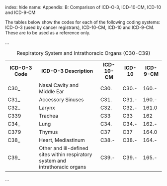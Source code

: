 index: hide
name: Appendix: B: Comparison of ICD-O-3, ICD-10-CM, ICD-10 and ICD-9-CM

The tables below show the codes for each of the following coding systems: ICD-O-3 (used by cancer registrars), ICD-10-CM, ICD-10 and ICD-9-CM. These are to be used as a reference only.

...

<table class="table table-striped">
	<caption><a id="respiratory"></a>Respiratory System and Intrathoracic Organs (C30-C39)</caption>
	<tbody><tr>
		<th width="20%" scope="col">ICD-O-3 Code</th>
		<th scope="col">ICD-O-3 Description</th>
		<th scope="col">ICD-10-CM</th>
		<th scope="col">ICD-10</th>
		<th scope="col">ICD-9-CM</th>
	</tr>
	<tr>
		<td>C30_</td>
		<td>Nasal  Cavity and Middle Ear</td>
		<td>C30.</td>
		<td>C30.-</td>
		<td>160.-</td>
	</tr>
	<tr>
		<td>C31_</td>
		<td>Accessory  Sinuses</td>
		<td>C31.</td>
		<td>C31.-</td>
		<td>160.-</td>
	</tr>
	<tr>
		<td>C32_</td>
		<td>Larynx</td>
		<td>C32.</td>
		<td>C32.-</td>
		<td>161.0</td>
	</tr>
	<tr>
		<td>C339</td>
		<td>Trachea</td>
		<td>C33</td>
		<td>C33</td>
		<td>162</td>
	</tr>
	<tr>
		<td>C34_</td>
		<td>Lung</td>
		<td>C34.</td>
		<td>C34.-</td>
		<td>162.-</td>
	</tr>
	<tr>
		<td>C379</td>
		<td>Thymus</td>
		<td>C37</td>
		<td>C37</td>
		<td>164.0</td>
	</tr>
	<tr>
	  <td>C38_</td>
	  <td>Heart,  Mediastinum</td>
	  <td>C38.-</td>
	  <td>C38.-</td>
	  <td>164.-</td>
    </tr>
	<tr>
	  <td>C39_</td>
	  <td>Other  and ill-defined sites within respiratory system and intrathoracic organs</td>
	  <td>C39.-</td>
	  <td>C39.-</td>
	  <td>165.-</td>
    </tr>
</tbody></table>

...
